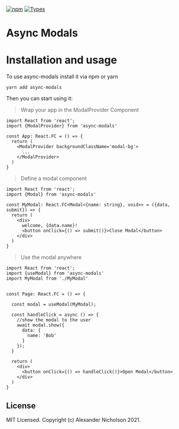 [![npm](https://img.shields.io/npm/v/async-modals)](https://www.npmjs.com/package/async-modals)
[![Types](https://img.shields.io/npm/types/async-modals.svg)](https://www.npmjs.com/package/async-modals)
# Async Modals

# Installation and usage

To use async-modals install it via npm or yarn
```
yarn add async-modals
```

Then you can start using it:

> Wrap your app in the ModalProvider Component
```tsx
import React from 'react';
import {ModalProvider} from 'async-modals'

const App: React.FC = () => {
  return (
    <ModalProvider backgroundClassName='modal-bg'>
      ...
    </ModalProvider>
  )
}
```

> Define a modal component
```tsx
import React from 'react';
import {Modal} from 'async-modals'

const MyModal: React.FC<Modal<{name: string}, void>> = ({data, submit}) => {
  return (
    <div>
      welcome, {data.name}!
      <button onClick={() => submit()}>Close Modal</button>
    </div>
  )
}
```

> Use the modal anywhere
```tsx
import React from 'react';
import {useModal} from 'async-modals'
import MyModal from './MyModal'


const Page: React.FC = () => {

  const modal = useModal(MyModal);

  const handleClick = async () => {
    //show the modal to the user
    await modal.show({
      data: {
        name: 'Bob'
      }
    });
  }

  return (
    <div>
      <button onClick={() => handleClick()}>Open Modal</button>
    </div>
  )
}
```

## License

MIT Licensed. Copyright (c) Alexander Nicholson 2021.
